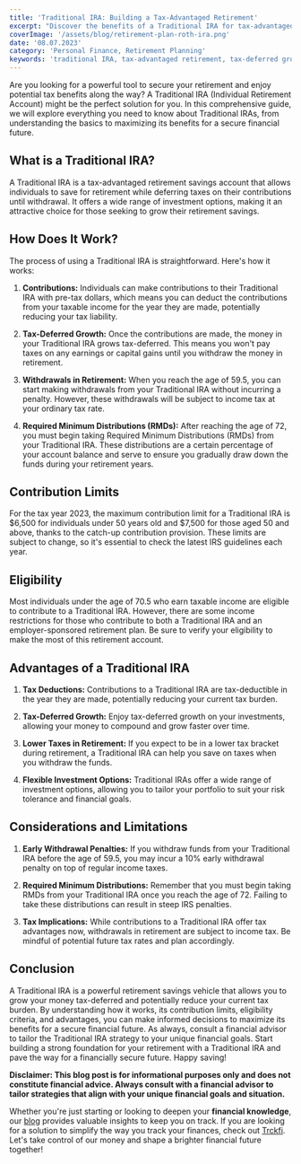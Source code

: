 ```yaml
---
title: 'Traditional IRA: Building a Tax-Advantaged Retirement'
excerpt: "Discover the benefits of a Traditional IRA for tax-advantaged retirement savings. Learn how this powerful retirement account allows you to contribute pre-tax money and enjoy tax-deferred growth on your investments until retirement. Find out how to open a Traditional IRA and make the most of its potential tax benefits to secure your financial future."
coverImage: '/assets/blog/retirement-plan-roth-ira.png'
date: '08.07.2023'
category: 'Personal Finance, Retirement Planning'
keywords: 'traditional IRA, tax-advantaged retirement, tax-deferred growth, pre-tax contributions, retirement savings, financial future, open Traditional IRA, retirement account, tax benefits'
---
```


Are you looking for a powerful tool to secure your retirement and enjoy potential tax benefits along the way? A Traditional IRA (Individual Retirement Account) might be the perfect solution for you. In this comprehensive guide, we will explore everything you need to know about Traditional IRAs, from understanding the basics to maximizing its benefits for a secure financial future.

## What is a Traditional IRA?

A Traditional IRA is a tax-advantaged retirement savings account that allows individuals to save for retirement while deferring taxes on their contributions until withdrawal. It offers a wide range of investment options, making it an attractive choice for those seeking to grow their retirement savings.

## How Does It Work?

The process of using a Traditional IRA is straightforward. Here's how it works:

1. **Contributions:** Individuals can make contributions to their Traditional IRA with pre-tax dollars, which means you can deduct the contributions from your taxable income for the year they are made, potentially reducing your tax liability.

2. **Tax-Deferred Growth:** Once the contributions are made, the money in your Traditional IRA grows tax-deferred. This means you won't pay taxes on any earnings or capital gains until you withdraw the money in retirement.

3. **Withdrawals in Retirement:** When you reach the age of 59.5, you can start making withdrawals from your Traditional IRA without incurring a penalty. However, these withdrawals will be subject to income tax at your ordinary tax rate.

4. **Required Minimum Distributions (RMDs):** After reaching the age of 72, you must begin taking Required Minimum Distributions (RMDs) from your Traditional IRA. These distributions are a certain percentage of your account balance and serve to ensure you gradually draw down the funds during your retirement years.

## Contribution Limits

For the tax year 2023, the maximum contribution limit for a Traditional IRA is $6,500 for individuals under 50 years old and $7,500 for those aged 50 and above, thanks to the catch-up contribution provision. These limits are subject to change, so it's essential to check the latest IRS guidelines each year.

## Eligibility

Most individuals under the age of 70.5 who earn taxable income are eligible to contribute to a Traditional IRA. However, there are some income restrictions for those who contribute to both a Traditional IRA and an employer-sponsored retirement plan. Be sure to verify your eligibility to make the most of this retirement account.

## Advantages of a Traditional IRA

1. **Tax Deductions:** Contributions to a Traditional IRA are tax-deductible in the year they are made, potentially reducing your current tax burden.

2. **Tax-Deferred Growth:** Enjoy tax-deferred growth on your investments, allowing your money to compound and grow faster over time.

3. **Lower Taxes in Retirement:** If you expect to be in a lower tax bracket during retirement, a Traditional IRA can help you save on taxes when you withdraw the funds.

4. **Flexible Investment Options:** Traditional IRAs offer a wide range of investment options, allowing you to tailor your portfolio to suit your risk tolerance and financial goals.

## Considerations and Limitations

1. **Early Withdrawal Penalties:** If you withdraw funds from your Traditional IRA before the age of 59.5, you may incur a 10% early withdrawal penalty on top of regular income taxes.

2. **Required Minimum Distributions:** Remember that you must begin taking RMDs from your Traditional IRA once you reach the age of 72. Failing to take these distributions can result in steep IRS penalties.

3. **Tax Implications:** While contributions to a Traditional IRA offer tax advantages now, withdrawals in retirement are subject to income tax. Be mindful of potential future tax rates and plan accordingly.

## Conclusion

A Traditional IRA is a powerful retirement savings vehicle that allows you to grow your money tax-deferred and potentially reduce your current tax burden. By understanding how it works, its contribution limits, eligibility criteria, and advantages, you can make informed decisions to maximize its benefits for a secure financial future. As always, consult a financial advisor to tailor the Traditional IRA strategy to your unique financial goals. Start building a strong foundation for your retirement with a Traditional IRA and pave the way for a financially secure future. Happy saving!

**Disclaimer: This blog post is for informational purposes only and does not constitute financial advice. Always consult with a financial advisor to tailor strategies that align with your unique financial goals and situation.**

Whether you're just starting or looking to deepen your **financial knowledge**, our [blog](/blog) provides valuable insights to keep you on track. If you are looking for a solution to simplify the way you track your finances, check out [Trckfi](/). Let's take control of our money and shape a brighter financial future together!